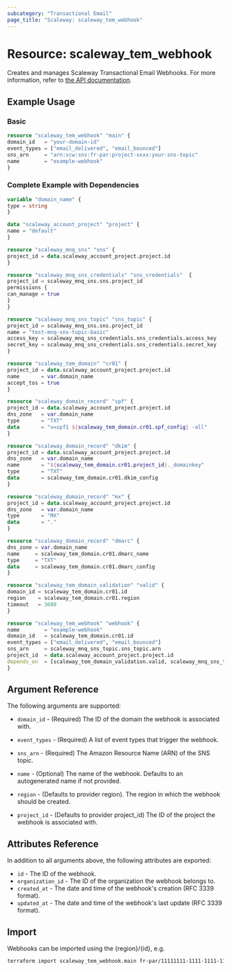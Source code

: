 ```yaml
---
subcategory: "Transactional Email"
page_title: "Scaleway: scaleway_tem_webhook"
---
```


# Resource: scaleway_tem_webhook

Creates and manages Scaleway Transactional Email Webhooks.
For more information, refer to [the API documentation](https://www.scaleway.com/en/developers/api/transactional-email).

## Example Usage

### Basic

```terraform
resource "scaleway_tem_webhook" "main" {
domain_id   = "your-domain-id"
event_types = ["email_delivered", "email_bounced"]
sns_arn     = "arn:scw:sns:fr-par:project-xxxx:your-sns-topic"
name        = "example-webhook"
}
```

### Complete Example with Dependencies

```terraform
variable "domain_name" {
type = string
}

data "scaleway_account_project" "project" {
name = "default"
}

resource "scaleway_mnq_sns" "sns" {
project_id = data.scaleway_account_project.project.id
}

resource "scaleway_mnq_sns_credentials" "sns_credentials"  {
project_id = scaleway_mnq_sns.sns.project_id
permissions {
can_manage = true
}
}

resource "scaleway_mnq_sns_topic" "sns_topic" {
project_id = scaleway_mnq_sns.sns.project_id
name = "test-mnq-sns-topic-basic"
access_key = scaleway_mnq_sns_credentials.sns_credentials.access_key
secret_key = scaleway_mnq_sns_credentials.sns_credentials.secret_key
}

resource "scaleway_tem_domain" "cr01" {
project_id = data.scaleway_account_project.project.id
name       = var.domain_name
accept_tos = true
}

resource "scaleway_domain_record" "spf" {
project_id = data.scaleway_account_project.project.id
dns_zone   = var.domain_name
type       = "TXT"
data       = "v=spf1 ${scaleway_tem_domain.cr01.spf_config} -all"
}

resource "scaleway_domain_record" "dkim" {
project_id = data.scaleway_account_project.project.id
dns_zone   = var.domain_name
name       = "${scaleway_tem_domain.cr01.project_id}._domainkey"
type       = "TXT"
data       = scaleway_tem_domain.cr01.dkim_config
}

resource "scaleway_domain_record" "mx" {
project_id = data.scaleway_account_project.project.id
dns_zone   = var.domain_name
type       = "MX"
data       = "."
}

resource "scaleway_domain_record" "dmarc" {
dns_zone = var.domain_name
name     = scaleway_tem_domain.cr01.dmarc_name
type     = "TXT"
data     = scaleway_tem_domain.cr01.dmarc_config
}

resource "scaleway_tem_domain_validation" "valid" {
domain_id = scaleway_tem_domain.cr01.id
region    = scaleway_tem_domain.cr01.region
timeout   = 3600
}

resource "scaleway_tem_webhook" "webhook" {
name        = "example-webhook"
domain_id   = scaleway_tem_domain.cr01.id
event_types = ["email_delivered", "email_bounced"]
sns_arn     = scaleway_mnq_sns_topic.sns_topic.arn
project_id  = data.scaleway_account_project.project.id
depends_on  = [scaleway_tem_domain_validation.valid, scaleway_mnq_sns_topic.sns_topic]
}
```

## Argument Reference

The following arguments are supported:

- `domain_id` - (Required) The ID of the domain the webhook is associated with.

- `event_types` - (Required) A list of event types that trigger the webhook.
- `sns_arn` - (Required) The Amazon Resource Name (ARN) of the SNS topic.
- `name` - (Optional) The name of the webhook. Defaults to an autogenerated name if not provided.
- `region` - (Defaults to provider region). The region in which the webhook should be created.
- `project_id` - (Defaults to provider project_id) The ID of the project the webhook is associated with.


## Attributes Reference

In addition to all arguments above, the following attributes are exported:

- `id` - The ID of the webhook.
- `organization_id` - The ID of the organization the webhook belongs to.
- `created_at` - The date and time of the webhook's creation (RFC 3339 format).
- `updated_at` - The date and time of the webhook's last update (RFC 3339 format).

## Import

Webhooks can be imported using the {region}/{id}, e.g.

```bash
terraform import scaleway_tem_webhook.main fr-par/11111111-1111-1111-1111-111111111111
```
